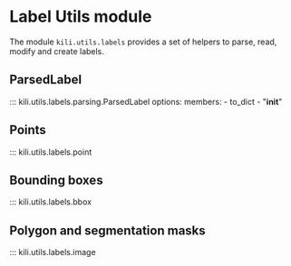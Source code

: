 # Label Utils module

The module `kili.utils.labels` provides a set of helpers to parse, read, modify and create labels.

## ParsedLabel

::: kili.utils.labels.parsing.ParsedLabel
    options:
        members:
            - to_dict
            - "__init__"

## Points

::: kili.utils.labels.point

## Bounding boxes

::: kili.utils.labels.bbox

## Polygon and segmentation masks

::: kili.utils.labels.image

